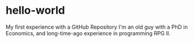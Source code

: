 # hello-world
My first experience with a GitHub Repository
I'm an old guy with a PhD in Economics, and long-time-ago experience in programming RPG II.
